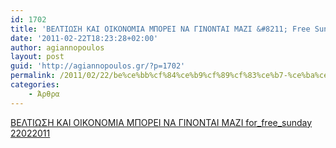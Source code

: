 ```yaml
---
id: 1702
title: 'BEΛΤΙΩΣΗ ΚΑΙ ΟΙΚΟΝΟΜΙΑ ΜΠΟΡΕΙ ΝΑ ΓΙΝΟΝΤΑΙ ΜΑΖΙ &#8211; Free Sunday 22-2-2011'
date: '2011-02-22T18:23:28+02:00'
author: agiannopoulos
layout: post
guid: 'http://agiannopoulos.gr/?p=1702'
permalink: /2011/02/22/be%ce%bb%cf%84%ce%b9%cf%89%cf%83%ce%b7-%ce%ba%ce%b1%ce%b9-%ce%bf%ce%b9%ce%ba%ce%bf%ce%bd%ce%bf%ce%bc%ce%b9%ce%b1-%ce%bc%cf%80%ce%bf%cf%81%ce%b5%ce%b9-%ce%bd%ce%b1-%ce%b3%ce%b9%ce%bd%ce%bf%ce%bd%cf%84/
categories:
    - Άρθρα
---
```


[BEΛΤΙΩΣΗ ΚΑΙ ΟΙΚΟΝΟΜΙΑ ΜΠΟΡΕΙ ΝΑ ΓΙΝΟΝΤΑΙ ΜΑΖΙ for\_free\_sunday 22022011](http://localhost:8000/wp-content/uploads/2012/04/becebbcf84ceb9cf89cf83ceb7-cebaceb1ceb9-cebfceb9cebacebfcebdcebfcebcceb9ceb1-cebccf80cebfcf81ceb5ceb9-cebdceb1-ceb3ceb9cebdcebfcebdcf84.doc)